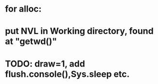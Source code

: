 # for alloc:
# put NVL in Working directory, found at "getwd()"
# TODO: draw=1, add flush.console(),Sys.sleep etc.
